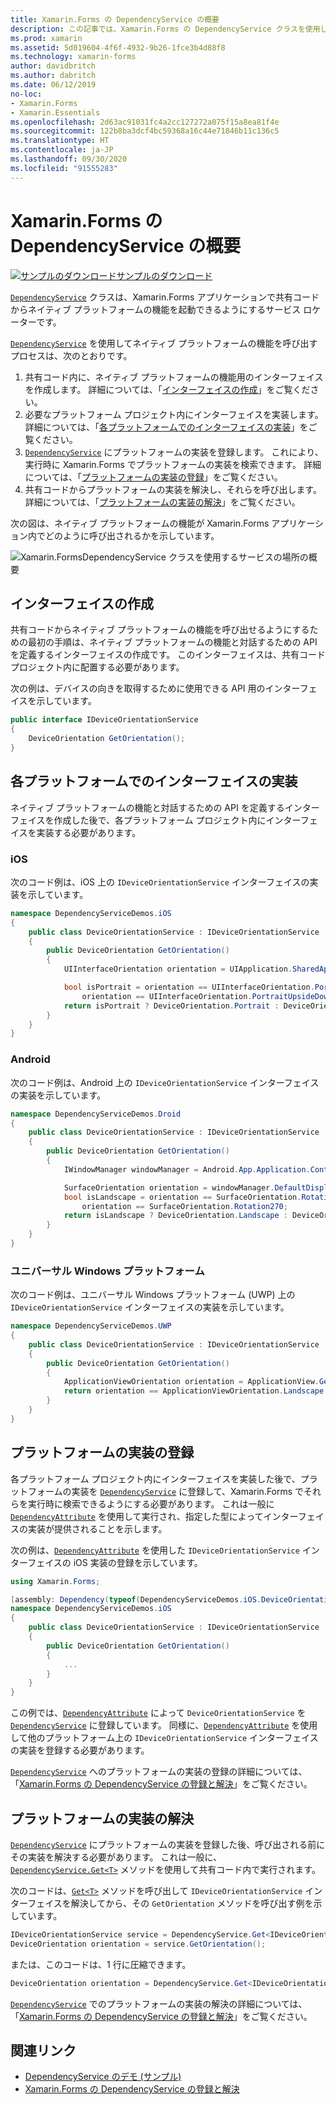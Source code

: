 ```yaml
---
title: Xamarin.Forms の DependencyService の概要
description: この記事では、Xamarin.Forms の DependencyService クラスを使用してネイティブ プラットフォームの機能を呼び出す方法について説明します。
ms.prod: xamarin
ms.assetid: 5d019604-4f6f-4932-9b26-1fce3b4d88f8
ms.technology: xamarin-forms
author: davidbritch
ms.author: dabritch
ms.date: 06/12/2019
no-loc:
- Xamarin.Forms
- Xamarin.Essentials
ms.openlocfilehash: 2d63ac91031fc4a2cc127272a075f15a8ea81f4e
ms.sourcegitcommit: 122b8ba3dcf4bc59368a16c44e71846b11c136c5
ms.translationtype: HT
ms.contentlocale: ja-JP
ms.lasthandoff: 09/30/2020
ms.locfileid: "91555283"
---
```

# <a name="no-locxamarinforms-dependencyservice-introduction"></a>Xamarin.Forms の DependencyService の概要

[![サンプルのダウンロード](~/media/shared/download.png)サンプルのダウンロード](https://docs.microsoft.com/samples/xamarin/xamarin-forms-samples/dependencyservice/)

[`DependencyService`](xref:Xamarin.Forms.DependencyService) クラスは、Xamarin.Forms アプリケーションで共有コードからネイティブ プラットフォームの機能を起動できるようにするサービス ロケーターです。

[`DependencyService`](xref:Xamarin.Forms.DependencyService) を使用してネイティブ プラットフォームの機能を呼び出すプロセスは、次のとおりです。

1. 共有コード内に、ネイティブ プラットフォームの機能用のインターフェイスを作成します。 詳細については、「[インターフェイスの作成](#create-an-interface)」をご覧ください。
1. 必要なプラットフォーム プロジェクト内にインターフェイスを実装します。 詳細については、「[各プラットフォームでのインターフェイスの実装](#implement-the-interface-on-each-platform)」をご覧ください。
1. [`DependencyService`](xref:Xamarin.Forms.DependencyService) にプラットフォームの実装を登録します。 これにより、実行時に Xamarin.Forms でプラットフォームの実装を検索できます。 詳細については、「[プラットフォームの実装の登録](#register-the-platform-implementations)」をご覧ください。
1. 共有コードからプラットフォームの実装を解決し、それらを呼び出します。 詳細については、「[プラットフォームの実装の解決](#resolve-the-platform-implementations)」をご覧ください。

次の図は、ネイティブ プラットフォームの機能が Xamarin.Forms アプリケーション内でどのように呼び出されるかを示しています。

![Xamarin.FormsDependencyService クラス](introduction-images/dependency-service.png "DependencyService サービスの場所")を使用するサービスの場所の概要

## <a name="create-an-interface"></a>インターフェイスの作成

共有コードからネイティブ プラットフォームの機能を呼び出せるようにするための最初の手順は、ネイティブ プラットフォームの機能と対話するための API を定義するインターフェイスの作成です。 このインターフェイスは、共有コード プロジェクト内に配置する必要があります。

次の例は、デバイスの向きを取得するために使用できる API 用のインターフェイスを示しています。

```csharp
public interface IDeviceOrientationService
{
    DeviceOrientation GetOrientation();
}
```

## <a name="implement-the-interface-on-each-platform"></a>各プラットフォームでのインターフェイスの実装

ネイティブ プラットフォームの機能と対話するための API を定義するインターフェイスを作成した後で、各プラットフォーム プロジェクト内にインターフェイスを実装する必要があります。

### <a name="ios"></a>iOS

次のコード例は、iOS 上の `IDeviceOrientationService` インターフェイスの実装を示しています。

```csharp
namespace DependencyServiceDemos.iOS
{
    public class DeviceOrientationService : IDeviceOrientationService
    {
        public DeviceOrientation GetOrientation()
        {
            UIInterfaceOrientation orientation = UIApplication.SharedApplication.StatusBarOrientation;

            bool isPortrait = orientation == UIInterfaceOrientation.Portrait ||
                orientation == UIInterfaceOrientation.PortraitUpsideDown;
            return isPortrait ? DeviceOrientation.Portrait : DeviceOrientation.Landscape;
        }
    }
}
```

### <a name="android"></a>Android

次のコード例は、Android 上の `IDeviceOrientationService` インターフェイスの実装を示しています。

```csharp
namespace DependencyServiceDemos.Droid
{
    public class DeviceOrientationService : IDeviceOrientationService
    {
        public DeviceOrientation GetOrientation()
        {
            IWindowManager windowManager = Android.App.Application.Context.GetSystemService(Context.WindowService).JavaCast<IWindowManager>();

            SurfaceOrientation orientation = windowManager.DefaultDisplay.Rotation;
            bool isLandscape = orientation == SurfaceOrientation.Rotation90 ||
                orientation == SurfaceOrientation.Rotation270;
            return isLandscape ? DeviceOrientation.Landscape : DeviceOrientation.Portrait;
        }
    }
}
```

### <a name="universal-windows-platform"></a>ユニバーサル Windows プラットフォーム

次のコード例は、ユニバーサル Windows プラットフォーム (UWP) 上の `IDeviceOrientationService` インターフェイスの実装を示しています。

```csharp
namespace DependencyServiceDemos.UWP
{
    public class DeviceOrientationService : IDeviceOrientationService
    {
        public DeviceOrientation GetOrientation()
        {
            ApplicationViewOrientation orientation = ApplicationView.GetForCurrentView().Orientation;
            return orientation == ApplicationViewOrientation.Landscape ? DeviceOrientation.Landscape : DeviceOrientation.Portrait;
        }
    }
}
```

## <a name="register-the-platform-implementations"></a>プラットフォームの実装の登録

各プラットフォーム プロジェクト内にインターフェイスを実装した後で、プラットフォームの実装を [`DependencyService`](xref:Xamarin.Forms.DependencyService) に登録して、Xamarin.Forms でそれらを実行時に検索できるようにする必要があります。 これは一般に [`DependencyAttribute`](xref:Xamarin.Forms.DependencyAttribute) を使用して実行され、指定した型によってインターフェイスの実装が提供されることを示します。

次の例は、[`DependencyAttribute`](xref:Xamarin.Forms.DependencyAttribute) を使用した `IDeviceOrientationService` インターフェイスの iOS 実装の登録を示しています。

```csharp
using Xamarin.Forms;

[assembly: Dependency(typeof(DependencyServiceDemos.iOS.DeviceOrientationService))]
namespace DependencyServiceDemos.iOS
{
    public class DeviceOrientationService : IDeviceOrientationService
    {
        public DeviceOrientation GetOrientation()
        {
            ...
        }
    }
}
```

この例では、[`DependencyAttribute`](xref:Xamarin.Forms.DependencyAttribute) によって `DeviceOrientationService` を [`DependencyService`](xref:Xamarin.Forms.DependencyService) に登録しています。 同様に、[`DependencyAttribute`](xref:Xamarin.Forms.DependencyAttribute) を使用して他のプラットフォーム上の `IDeviceOrientationService` インターフェイスの実装を登録する必要があります。

[`DependencyService`](xref:Xamarin.Forms.DependencyService) へのプラットフォームの実装の登録の詳細については、「[Xamarin.Forms の DependencyService の登録と解決](registration-and-resolution.md)」をご覧ください。

## <a name="resolve-the-platform-implementations"></a>プラットフォームの実装の解決

[`DependencyService`](xref:Xamarin.Forms.DependencyService) にプラットフォームの実装を登録した後、呼び出される前にその実装を解決する必要があります。 これは一般に、[`DependencyService.Get<T>`](xref:Xamarin.Forms.DependencyService.Get*) メソッドを使用して共有コード内で実行されます。

次のコードは、[`Get<T>`](xref:Xamarin.Forms.DependencyService.Get*) メソッドを呼び出して `IDeviceOrientationService` インターフェイスを解決してから、その `GetOrientation` メソッドを呼び出す例を示しています。

```csharp
IDeviceOrientationService service = DependencyService.Get<IDeviceOrientationService>();
DeviceOrientation orientation = service.GetOrientation();
```

または、このコードは、1 行に圧縮できます。

```csharp
DeviceOrientation orientation = DependencyService.Get<IDeviceOrientationService>().GetOrientation();
```

[`DependencyService`](xref:Xamarin.Forms.DependencyService) でのプラットフォームの実装の解決の詳細については、「[Xamarin.Forms の DependencyService の登録と解決](registration-and-resolution.md)」をご覧ください。

## <a name="related-links"></a>関連リンク

- [DependencyService のデモ (サンプル)](/samples/xamarin/xamarin-forms-samples/dependencyservice/)
- [Xamarin.Forms の DependencyService の登録と解決](registration-and-resolution.md)